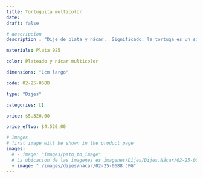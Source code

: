 ```yaml
---
title: Tortuguita multicolor
date: 
draft: false

# descripcion
description : "Dije de plata y nácar.  Significado: la tortuga es un símbolo de salud y longevidad."

materials: Plata 925

color: Plateado y nácar multicolor

dimensions: "1cm largo"

code: 02-25-0688

type: "Dijes"

categories: []

price: $5.320,00

price_eftvo: $4.520,00

# Images
# first image will be shown in the product page
images:
  # - image: "images/path_to_image"
  # La ubicacion de las imagenes es imagenes/Dijes/Dijes.Nácar/02-25-0688-tortuguita-multicolor
  - image: "./images/dijes/nácar/02-25-0688.JPG"
---
```

